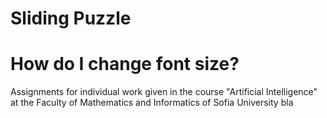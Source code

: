 # Sliding Puzzle
# How do I change font size?


Assignments for individual work given in the course "Artificial Intelligence" at the Faculty of Mathematics and Informatics of Sofia University bla
